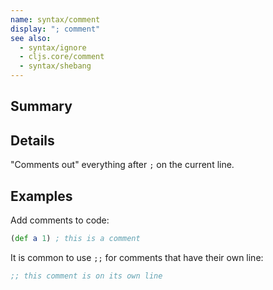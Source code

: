 ```yaml
---
name: syntax/comment
display: "; comment"
see also:
  - syntax/ignore
  - cljs.core/comment
  - syntax/shebang
---
```


## Summary

## Details

"Comments out" everything after `;` on the current line.

## Examples

Add comments to code:

```clj
(def a 1) ; this is a comment
```

It is common to use `;;` for comments that have their own line:

```clj
;; this comment is on its own line
```

